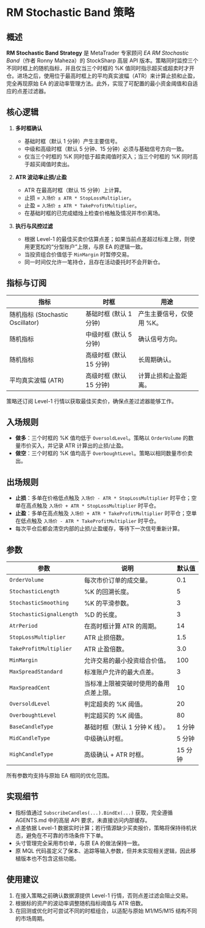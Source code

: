 # RM Stochastic Band 策略

## 概述

**RM Stochastic Band Strategy** 是 MetaTrader 专家顾问 *EA RM Stochastic Band*（作者 Ronny Maheza）的 StockSharp 高层 API 版本。策略同时监控三个不同时框上的随机指标，并且仅当三个时框的 %K 值同时指示超买或超卖时才开仓。进场之后，使用位于最高时框上的平均真实波幅（ATR）来计算止损和止盈，完全再现原始 EA 的波动率管理方法。此外，实现了可配置的最小资金阈值和自适应的点差过滤器。

## 核心逻辑

1. **多时框确认**  
   - 基础时框（默认 1 分钟）产生主要信号。  
   - 中级和高级时框（默认 5 分钟、15 分钟）必须与基础信号方向一致。  
   - 仅当三个时框的 %K 同时低于超卖阈值时买入；当三个时框的 %K 同时高于超买阈值时卖出。

2. **ATR 波动率止损/止盈**  
   - ATR 在最高时框（默认 15 分钟）上计算。  
   - 止损 = `入场价 ± ATR * StopLossMultiplier`。  
   - 止盈 = `入场价 ± ATR * TakeProfitMultiplier`。  
   - 在基础时框的已完成蜡烛上检查价格触及情况并市价离场。

3. **执行与风控过滤**  
   - 根据 Level-1 的最佳买卖价估算点差；如果当前点差超过标准上限，则使用更宽松的“分型账户”上限，与原 EA 的逻辑一致。  
   - 当投资组合价值低于 `MinMargin` 时暂停交易。  
   - 同一时间仅允许一笔持仓，且存在活动委托时不会开新仓。

## 指标与订阅

| 指标 | 时框 | 用途 |
|------|------|------|
| 随机指标 (Stochastic Oscillator) | 基础时框 (默认 1 分钟) | 产生主要信号，仅使用 %K。 |
| 随机指标 | 中级时框 (默认 5 分钟) | 确认信号方向。 |
| 随机指标 | 高级时框 (默认 15 分钟) | 长周期确认。 |
| 平均真实波幅 (ATR) | 高级时框 (默认 15 分钟) | 计算止损和止盈距离。 |

策略还订阅 Level-1 行情以获取最佳买卖价，确保点差过滤器能够工作。

## 入场规则

- **做多**：三个时框的 %K 值均低于 `OversoldLevel`。策略以 `OrderVolume` 的数量市价买入，并记录 ATR 计算出的止损/止盈。  
- **做空**：三个时框的 %K 值均高于 `OverboughtLevel`。策略以相同数量市价卖出。

## 出场规则

- **止损**：多单在价格低点触及 `入场价 - ATR * StopLossMultiplier` 时平仓；空单在高点触及 `入场价 + ATR * StopLossMultiplier` 时平仓。  
- **止盈**：多单在高点触及 `入场价 + ATR * TakeProfitMultiplier` 时平仓；空单在低点触及 `入场价 - ATR * TakeProfitMultiplier` 时平仓。  
- 每次平仓后都会清空内部的止损/止盈缓存，等待下一次信号重新计算。

## 参数

| 参数 | 说明 | 默认值 |
|------|------|--------|
| `OrderVolume` | 每次市价订单的成交量。 | 0.1 |
| `StochasticLength` | %K 的回溯长度。 | 5 |
| `StochasticSmoothing` | %K 的平滑参数。 | 3 |
| `StochasticSignalLength` | %D 的长度。 | 3 |
| `AtrPeriod` | 在高时框计算 ATR 的周期。 | 14 |
| `StopLossMultiplier` | ATR 止损倍数。 | 1.5 |
| `TakeProfitMultiplier` | ATR 止盈倍数。 | 3.0 |
| `MinMargin` | 允许交易的最小投资组合价值。 | 100 |
| `MaxSpreadStandard` | 标准账户允许的最大点差。 | 3 |
| `MaxSpreadCent` | 当标准上限被突破时使用的备用点差上限。 | 10 |
| `OversoldLevel` | 判定超卖的 %K 阈值。 | 20 |
| `OverboughtLevel` | 判定超买的 %K 阈值。 | 80 |
| `BaseCandleType` | 基础时框（默认 1 分钟 K 线）。 | 1 分钟 |
| `MidCandleType` | 中级确认时框。 | 5 分钟 |
| `HighCandleType` | 高级确认 + ATR 时框。 | 15 分钟 |

所有参数均支持与原始 EA 相同的优化范围。

## 实现细节

- 指标值通过 `SubscribeCandles(...).BindEx(...)` 获取，完全遵循 AGENTS.md 中的高层 API 要求，未直接访问内部缓存。  
- 点差依据 Level-1 数据实时计算；若行情源缺少买卖报价，策略将保持待机状态，避免在不可靠的市场条件下下单。  
- 头寸管理完全采用市价单，与原 EA 的做法保持一致。  
- 原 MQL 代码虽定义了保本、追踪等输入参数，但并未实现相关逻辑，因此移植版本也不包含这些功能。

## 使用建议

1. 在接入策略之前确认数据源提供 Level-1 行情，否则点差过滤会阻止交易。  
2. 根据标的资产的波动率调整随机指标阈值与 ATR 倍数。  
3. 在回测或优化时可尝试不同的时框组合，以适配与原始 M1/M5/M15 结构不同的市场周期。
